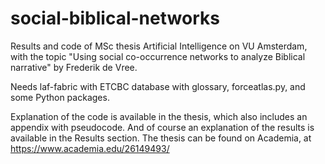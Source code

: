 # social-biblical-networks
Results and code of MSc thesis Artificial Intelligence on VU Amsterdam, with the topic "Using social co-occurrence networks to analyze Biblical narrative" by Frederik de Vree.

Needs laf-fabric with ETCBC database with glossary, forceatlas.py, and some Python packages.

Explanation of the code is available in the thesis, which also includes an appendix with pseudocode. And of course an explanation of the results is available in the Results section. The thesis can be found on Academia, at https://www.academia.edu/26149493/
